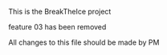 This is the BreakTheIce project

feature 03 has been removed

All changes to this file should be made by PM
